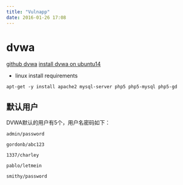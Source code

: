 ```yaml
---
title: "Vulnapp"
date: 2016-01-26 17:08
---
```


# dvwa

[github dvwa][1]
[install dvwa on ubuntu14][2]

[1]: https://github.com/RandomStorm/DVWA
[2]: http://hackthistv.com/blog/how-to-install-dvwa-on-ubuntu-server-14-04/

* linux install requirements

```
apt-get -y install apache2 mysql-server php5 php5-mysql php5-gd
```

## 默认用户

DVWA默认的用户有5个，用户名密码如下：

```
admin/password

gordonb/abc123

1337/charley

pablo/letmein

smithy/password
```